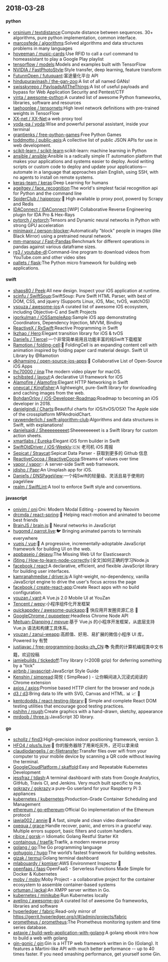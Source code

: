 ## 2018-03-28

#### python
* [orsinium / textdistance](https://github.com/orsinium/textdistance):Compute distance between sequences. 30+ algorithms, pure python implementation, common interface.
* [marcosfede / algorithms](https://github.com/marcosfede/algorithms):Solved algorithms and data structures problems in many languages
* [hoveeman / music-cards](https://github.com/hoveeman/music-cards):Use RFID to call a curl command to homeassistant to play a Google Play playlist
* [tensorflow / models](https://github.com/tensorflow/models):Models and examples built with TensorFlow
* [NVIDIA / FastPhotoStyle](https://github.com/NVIDIA/FastPhotoStyle):Style transfer, deep learning, feature transform
* [FutunnOpen / futuquant](https://github.com/FutunnOpen/futuquant):富途量化平台 API
* [hindupuravinash / the-gan-zoo](https://github.com/hindupuravinash/the-gan-zoo):A list of all named GANs!
* [swisskyrepo / PayloadsAllTheThings](https://github.com/swisskyrepo/PayloadsAllTheThings):A list of useful payloads and bypass for Web Application Security and Pentest/CTF
* [vinta / awesome-python](https://github.com/vinta/awesome-python):A curated list of awesome Python frameworks, libraries, software and resources
* [taehoonlee / tensornets](https://github.com/taehoonlee/tensornets):High level network definitions with pre-trained weights in TensorFlow
* [XX-net / XX-Net](https://github.com/XX-net/XX-Net):a web proxy tool
* [yoda-pa / yoda](https://github.com/yoda-pa/yoda):Wise and powerful personal assistant, inside your terminal
* [grantjenks / free-python-games](https://github.com/grantjenks/free-python-games):Free Python Games
* [toddmotto / public-apis](https://github.com/toddmotto/public-apis):A collective list of public JSON APIs for use in web development.
* [scikit-learn / scikit-learn](https://github.com/scikit-learn/scikit-learn):scikit-learn: machine learning in Python
* [ansible / ansible](https://github.com/ansible/ansible):Ansible is a radically simple IT automation platform that makes your applications and systems easier to deploy. Avoid writing scripts or custom code to deploy and update your applications— automate in a language that approaches plain English, using SSH, with no agents to install on remote systems.
* [keras-team / keras](https://github.com/keras-team/keras):Deep Learning for humans
* [ageitgey / face_recognition](https://github.com/ageitgey/face_recognition):The world's simplest facial recognition api for Python and the command line
* [SpiderClub / haipproxy](https://github.com/SpiderClub/haipproxy):💖
High available ip proxy pool, powerd by Scrapy and Redis
* [IDAConnect / IDAConnect](https://github.com/IDAConnect/IDAConnect):[WIP] Collaborative Reverse Engineering plugin for IDA Pro & Hex-Rays
* [pytorch / pytorch](https://github.com/pytorch/pytorch):Tensors and Dynamic neural networks in Python with strong GPU acceleration
* [minimaxir / person-blocker](https://github.com/minimaxir/person-blocker):Automatically "block" people in images (like Black Mirror) using a pretrained neural network.
* [mm-mansour / Fast-Pandas](https://github.com/mm-mansour/Fast-Pandas):Benchmark for different operations in pandas against various dataframe sizes.
* [rg3 / youtube-dl](https://github.com/rg3/youtube-dl):Command-line program to download videos from YouTube.com and other video sites
* [pallets / flask](https://github.com/pallets/flask):The Python micro framework for building web applications.

#### swift
* [shaps80 / Peek](https://github.com/shaps80/Peek):All new design. Inspect your iOS application at runtime.
* [scinfu / SwiftSoup](https://github.com/scinfu/SwiftSoup):SwiftSoup: Pure Swift HTML Parser, with best of DOM, CSS, and jquery (Supports Linux, iOS, Mac, tvOS, watchOS)
* [vsouza / awesome-ios](https://github.com/vsouza/awesome-ios):A curated list of awesome iOS ecosystem, including Objective-C and Swift Projects
* [igorkulman / iOSSampleApp](https://github.com/igorkulman/iOSSampleApp):Sample iOS app demonstrating Coordinators, Dependency Injection, MVVM, Binding
* [ReactiveX / RxSwift](https://github.com/ReactiveX/RxSwift):Reactive Programming in Swift
* [lkzhao / Hero](https://github.com/lkzhao/Hero):Elegant transition library for iOS & tvOS
* [Danie1s / Tiercel](https://github.com/Danie1s/Tiercel):一个非常简单易用且功能丰富的纯Swift下载框架
* [Ramotion / folding-cell](https://github.com/Ramotion/folding-cell):📃
FoldingCell is an expanding content cell with animation inspired by folding paper card material design. Swift UI Library by @Ramotion
* [dkhamsing / open-source-ios-apps](https://github.com/dkhamsing/open-source-ios-apps):📱
Collaborative List of Open-Source iOS Apps
* [lhc70000 / iina](https://github.com/lhc70000/iina):The modern video player for macOS.
* [schibsted / layout](https://github.com/schibsted/layout):A declarative UI framework for iOS
* [Alamofire / Alamofire](https://github.com/Alamofire/Alamofire):Elegant HTTP Networking in Swift
* [onevcat / Kingfisher](https://github.com/onevcat/Kingfisher):A lightweight, pure-Swift library for downloading and caching images from the web.
* [BohdanOrlov / iOS-Developer-Roadmap](https://github.com/BohdanOrlov/iOS-Developer-Roadmap):Roadmap to becoming an iOS developer in 2018.
* [danielgindi / Charts](https://github.com/danielgindi/Charts):Beautiful charts for iOS/tvOS/OSX! The Apple side of the crossplatform MPAndroidChart.
* [raywenderlich / swift-algorithm-club](https://github.com/raywenderlich/swift-algorithm-club):Algorithms and data structures in Swift, with explanations!
* [danielsaidi / Sheeeeeeeeet](https://github.com/danielsaidi/Sheeeeeeeeet):Sheeeeeeeeet is a Swift library for custom action sheets.
* [xmartlabs / Eureka](https://github.com/xmartlabs/Eureka):Elegant iOS form builder in Swift
* [SwiftOldDriver / iOS-Weekly](https://github.com/SwiftOldDriver/iOS-Weekly):🇨🇳
老司机 iOS 周报
* [Sepicat / Straycat](https://github.com/Sepicat/Straycat):Sepicat Data Parser - 获取到更多的 Github 信息
* [ReactiveCocoa / ReactiveCocoa](https://github.com/ReactiveCocoa/ReactiveCocoa):Streams of values over time
* [vapor / vapor](https://github.com/vapor/vapor):💧
A server-side Swift web framework.
* [jdisho / Papr](https://github.com/jdisho/Papr):An Unsplash app for iOS.
* [Danie1s / DNSPageView](https://github.com/Danie1s/DNSPageView):一个纯Swift的轻量级、灵活且易于使用的pageView
* [realm / SwiftLint](https://github.com/realm/SwiftLint):A tool to enforce Swift style and conventions.

#### javascript
* [onivim / oni](https://github.com/onivim/oni):Oni: Modern Modal Editing - powered by Neovim
* [drcmda / react-spring](https://github.com/drcmda/react-spring):🙌
Helping react-motion and animated to become best friends
* [BrainJS / brain.js](https://github.com/BrainJS/brain.js):🤖
Neural networks in JavaScript
* [hugomd / parrot.live](https://github.com/hugomd/parrot.live):🐦
Bringing animated parrots to terminals everywhere
* [vuejs / vue](https://github.com/vuejs/vue):🖖
A progressive, incrementally-adoptable JavaScript framework for building UI on the web.
* [appbaseio / dejavu](https://github.com/appbaseio/dejavu):The Missing Web UI for Elasticsearch
* [i5ting / How-to-learn-node-correctly](https://github.com/i5ting/How-to-learn-node-correctly):[全文]如何正确的学习Node.js
* [facebook / react](https://github.com/facebook/react):A declarative, efficient, and flexible JavaScript library for building user interfaces.
* [kamranahmedse / driver.js](https://github.com/kamranahmedse/driver.js):A light-weight, no-dependency, vanilla JavaScript engine to drive the user's focus across the page
* [facebook / create-react-app](https://github.com/facebook/create-react-app):Create React apps with no build configuration.
* [youzan / vant](https://github.com/youzan/vant):A Vue.js 2.0 Mobile UI at YouZan
* [Tencent / wepy](https://github.com/Tencent/wepy):小程序组件化开发框架
* [quickappdev / awesome-quickapp](https://github.com/quickappdev/awesome-quickapp):💯
快应用开发圈资源汇总
💯
* [GoogleChrome / puppeteer](https://github.com/GoogleChrome/puppeteer):Headless Chrome Node API
* [Meituan-Dianping / mpvue](https://github.com/Meituan-Dianping/mpvue):基于 Vue.js 的小程序开发框架，从底层支持 Vue.js 语法和构建工具体系。
* [youzan / zanui-weapp](https://github.com/youzan/zanui-weapp):高颜值、好用、易扩展的微信小程序 UI 库，Powered by 有赞
* [justjavac / free-programming-books-zh_CN](https://github.com/justjavac/free-programming-books-zh_CN):📚
免费的计算机编程类中文书籍，欢迎投稿
* [jamiebuilds / tickedoff](https://github.com/jamiebuilds/tickedoff):Tiny library (<200B gzip) for deferring something by a "tick"
* [airbnb / javascript](https://github.com/airbnb/javascript):JavaScript Style Guide
* [Kenshin / simpread](https://github.com/Kenshin/simpread):简悦 ( SimpRead ) - 让你瞬间进入沉浸式阅读的 Chrome extension
* [axios / axios](https://github.com/axios/axios):Promise based HTTP client for the browser and node.js
* [d3 / d3](https://github.com/d3/d3):Bring data to life with SVG, Canvas and HTML.
📊
📈
🎉
* [kentcdodds / react-testing-library](https://github.com/kentcdodds/react-testing-library):🐐
Simple and complete React DOM testing utilities that encourage good testing practices.
* [pshihn / rough](https://github.com/pshihn/rough):Create graphics with a hand-drawn, sketchy, appearance
* [mrdoob / three.js](https://github.com/mrdoob/three.js):JavaScript 3D library.

#### go
* [schollz / find3](https://github.com/schollz/find3):High-precision indoor positioning framework, version 3.
* [HFO4 / plus1s.live](https://github.com/HFO4/plus1s.live):🐸
你的服务器除了用来吃灰外，还可以拿来续
* [claudiodangelis / qr-filetransfer](https://github.com/claudiodangelis/qr-filetransfer):Transfer files over wifi from your computer to your mobile device by scanning a QR code without leaving the terminal.
* [GoogleCloudPlatform / skaffold](https://github.com/GoogleCloudPlatform/skaffold):Easy and Repeatable Kubernetes Development
* [jessfraz / tdash](https://github.com/jessfraz/tdash):A terminal dashboard with stats from Google Analytics, GitHub, Travis CI, and Jenkins. Very much built specific to me.
* [gokrazy / gokrazy](https://github.com/gokrazy/gokrazy):a pure-Go userland for your Raspberry Pi 3 appliances
* [kubernetes / kubernetes](https://github.com/kubernetes/kubernetes):Production-Grade Container Scheduling and Management
* [ethereum / go-ethereum](https://github.com/ethereum/go-ethereum):Official Go implementation of the Ethereum protocol
* [iawia002 / annie](https://github.com/iawia002/annie):👾
A fast, simple and clean video downloader
* [oxequa / grace](https://github.com/oxequa/grace):Handle recover, panic, and errors in a graceful way. Multiple errors support, basic filters and custom handlers.
* [ribice / gorsk](https://github.com/ribice/gorsk):🔥
Idiomatic Golang Restful Starter Kit
* [containous / traefik](https://github.com/containous/traefik):Træfik, a modern reverse proxy
* [golang / go](https://github.com/golang/go):The Go programming language
* [gohugoio / hugo](https://github.com/gohugoio/hugo):The world’s fastest framework for building websites.
* [gizak / termui](https://github.com/gizak/termui):Golang terminal dashboard
* [mlabouardy / komiser](https://github.com/mlabouardy/komiser):AWS Environment Inspector
👮
* [openfaas / faas](https://github.com/openfaas/faas):OpenFaaS - Serverless Functions Made Simple for Docker & Kubernetes
* [moby / moby](https://github.com/moby/moby):Moby Project - a collaborative project for the container ecosystem to assemble container-based systems
* [ortuman / jackal](https://github.com/ortuman/jackal):An XMPP server written in Go.
* [kubernetes / minikube](https://github.com/kubernetes/minikube):Run Kubernetes locally
* [avelino / awesome-go](https://github.com/avelino/awesome-go):A curated list of awesome Go frameworks, libraries and software
* [hyperledger / fabric](https://github.com/hyperledger/fabric):Read-only mirror of https://gerrit.hyperledger.org/r/#/admin/projects/fabric
* [prometheus / prometheus](https://github.com/prometheus/prometheus):The Prometheus monitoring system and time series database.
* [astaxie / build-web-application-with-golang](https://github.com/astaxie/build-web-application-with-golang):A golang ebook intro how to build a web with golang
* [gin-gonic / gin](https://github.com/gin-gonic/gin):Gin is a HTTP web framework written in Go (Golang). It features a Martini-like API with much better performance -- up to 40 times faster. If you need smashing performance, get yourself some Gin.
